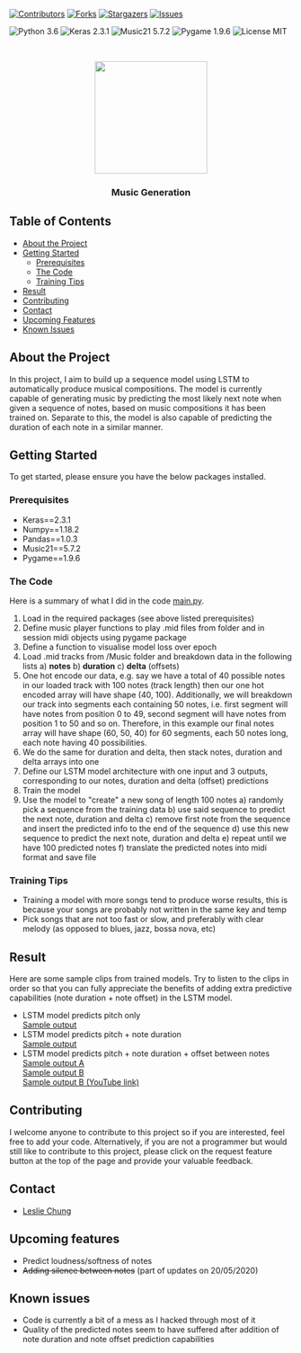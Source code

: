 [![Contributors][contributors-shield]][contributors-url]
[![Forks][forks-shield]][forks-url]
[![Stargazers][stars-shield]][stars-url]
[![Issues][issues-shield]][issues-url]

![Python 3.6](https://img.shields.io/badge/python-3.6-green.svg?style=plastic)
![Keras 2.3.1](https://img.shields.io/badge/keras-2.3.1-green.svg?style=plastic)
![Music21 5.7.2](https://img.shields.io/badge/music21-5.7.2-green.svg?style=plastic)
![Pygame 1.9.6](https://img.shields.io/badge/pygame-1.9.6-green.svg?style=plastic)
![License MIT](https://img.shields.io/badge/license-MIT-green.svg?style=plastic)

<br />
<p align="center">
  <a href="https://github.com/hklchung/LSTM-MusicGeneration">
    <img src="https://i.pinimg.com/originals/c9/6d/b2/c96db2b4d8fe3ae4a962c225b40c30a2.jpg" height="200">
  </a>

  <h3 align="center">Music Generation</h3>

  </p>
</p>

<!-- TABLE OF CONTENTS -->
## Table of Contents

* [About the Project](#about-the-project)
* [Getting Started](#getting-started)
  * [Prerequisites](#prerequisites)
  * [The Code](#the-code)
  * [Training Tips](#training-tips)
* [Result](#result)
* [Contributing](#contributing)
* [Contact](#contact)
* [Upcoming Features](#upcoming-features)
* [Known Issues](#known-issues)

<!-- ABOUT THE PROJECT -->
## About the Project
In this project, I aim to build up a sequence model using LSTM to automatically produce musical compositions. The model is currently capable of generating music by predicting the most likely next note when given a sequence of notes, based on music compositions it has been trained on. Separate to this, the model is also capable of predicting the duration of each note in a similar manner.

<!-- GETTING STARTED -->
## Getting Started
To get started, please ensure you have the below packages installed.

<!-- PREREQUISITES -->
### Prerequisites
* Keras==2.3.1
* Numpy==1.18.2
* Pandas==1.0.3
* Music21==5.7.2
* Pygame==1.9.6

<!-- THE CODE -->
### The Code
Here is a summary of what I did in the code [main.py](https://github.com/hklchung/LSTM-MusicGeneration/blob/master/main.py).
1. Load in the required packages (see above listed prerequisites)
2. Define music player functions to play .mid files from folder and in session midi objects using pygame package
3. Define a function to visualise model loss over epoch
4. Load .mid tracks from /Music folder and breakdown data in the following lists
  a) <b>notes</b>
  b) <b>duration</b>
  c) <b>delta</b> (offsets)
5. One hot encode our data, e.g. say we have a total of 40 possible notes in our loaded track with 100 notes (track length) then our one hot encoded array will have shape (40, 100). Additionally, we will breakdown our track into segments each containing 50 notes, i.e. first segment will have notes from position 0 to 49, second segment will have notes from position 1 to 50 and so on. Therefore, in this example our final notes array will have shape (60, 50, 40) for 60 segments, each 50 notes long, each note having 40 possibilities.
6. We do the same for duration and delta, then stack notes, duration and delta arrays into one
7. Define our LSTM model architecture with one input and 3 outputs, corresponding to our notes, duration and delta (offset) predictions
8. Train the model
9. Use the model to "create" a new song of length 100 notes
  a) randomly pick a sequence from the training data
  b) use said sequence to predict the next note, duration and delta
  c) remove first note from the sequence and insert the predicted info to the end of the sequence
  d) use this new sequence to predict the next note, duration and delta
  e) repeat until we have 100 predicted notes
  f) translate the predicted notes into midi format and save file
  
<!-- TRAINING TIPS -->
### Training Tips
* Training a model with more songs tend to produce worse results, this is because your songs are probably not written in the same key and temp
* Pick songs that are not too fast or slow, and preferably with clear melody (as opposed to blues, jazz, bossa nova, etc)

<!-- RESULT -->
## Result
Here are some sample clips from trained models. Try to listen to the clips in order so that you can fully appreciate the benefits of adding extra predictive capabilities (note duration + note offset) in the LSTM model.
* LSTM model predicts pitch only <br>
[Sample output](https://github.com/hklchung/LSTM-MusicGeneration/blob/master/Result/output3.mid)
* LSTM model predicts pitch + note duration <br>
[Sample output](https://github.com/hklchung/LSTM-MusicGeneration/blob/master/Result/output4.mid)
* LSTM model predicts pitch + note duration + offset between notes <br>
[Sample output A](https://github.com/hklchung/LSTM-MusicGeneration/blob/master/Result/output6.mid) <br>
[Sample output B](https://github.com/hklchung/LSTM-MusicGeneration/blob/master/Result/output8.mid) <br>
[Sample output B (YouTube link)](https://youtu.be/2mIWyfcEPcQ)

<!-- CONTRIBUTING -->
## Contributing
I welcome anyone to contribute to this project so if you are interested, feel free to add your code.
Alternatively, if you are not a programmer but would still like to contribute to this project, please click on the request feature button at the top of the page and provide your valuable feedback.

<!-- CONTACT -->
## Contact
* [Leslie Chung](https://github.com/hklchung)

<!-- UPCOMING FEATURES -->
## Upcoming features
* Predict loudness/softness of notes
* ~~Adding silence between notes~~ (part of updates on 20/05/2020)

<!-- KNOWN ISSUES -->
## Known issues
* Code is currently a bit of a mess as I hacked through most of it
* Quality of the predicted notes seem to have suffered after addition of note duration and note offset prediction capabilities

<!-- MARKDOWN LINKS & IMAGES -->
<!-- https://www.markdownguide.org/basic-syntax/#reference-style-links -->
[contributors-shield]: https://img.shields.io/github/contributors/hklchung/LSTM-MusicGeneration.svg?style=flat-square
[contributors-url]: https://github.com/hklchung/LSTM-MusicGeneration/graphs/contributors
[forks-shield]: https://img.shields.io/github/forks/hklchung/LSTM-MusicGeneration.svg?style=flat-square
[forks-url]: https://github.com/hklchung/LSTM-MusicGeneration/network/members
[stars-shield]: https://img.shields.io/github/stars/hklchung/LSTM-MusicGeneration.svg?style=flat-square
[stars-url]: https://github.com/hklchung/LSTM-MusicGeneration/stargazers
[issues-shield]: https://img.shields.io/github/issues/hklchung/LSTM-MusicGeneration.svg?style=flat-square
[issues-url]: https://github.com/hklchung/LSTM-MusicGeneration/issues
